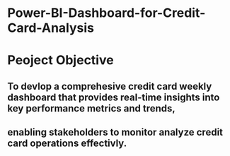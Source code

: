 # Power-BI-Dashboard-for-Credit-Card-Analysis

# Peoject Objective 

## To devlop a comprehesive credit card weekly dashboard that provides real-time insights into key performance metrics and trends, 
## enabling stakeholders to monitor  analyze credit card operations effectivly.
